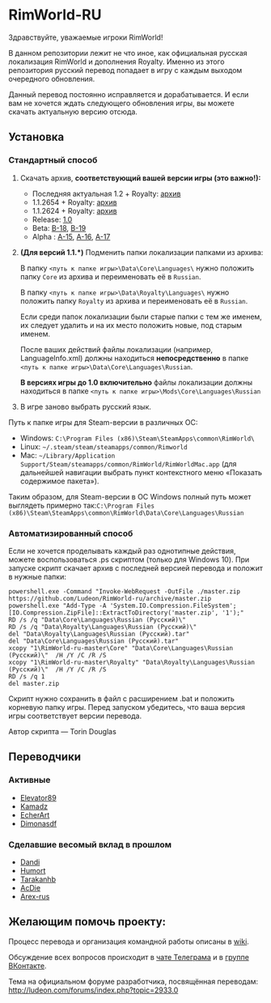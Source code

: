 ﻿# RimWorld-RU
﻿Здравствуйте, уважаемые игроки RimWorld!

В данном репозитории лежит не что иное, как официальная русская локализация RimWorld и дополнения Royalty. Именно из этого репозитория русский перевод попадает в игру с каждым выходом очередного обновления.

Данный перевод постоянно исправляется и дорабатывается. И если вам не хочется ждать следующего обновления игры, вы можете скачать актуальную версию отсюда.

## Установка

### Стандартный способ

1. Скачать архив, **соответствующий вашей версии игры (это важно!):**
	* Последняя актуальная 1.2 + Royalty: [архив](https://github.com/Ludeon/RimWorld-ru/archive/master.zip)
	* 1.1.2654 + Royalty: [архив](https://github.com/Ludeon/RimWorld-ru/archive/release-1.1.2654.zip)
	* 1.1.2624 + Royalty: [архив](https://github.com/Ludeon/RimWorld-ru/archive/release-1.1.2624.zip)
	* Release: [1.0](https://github.com/Ludeon/RimWorld-ru/archive/release-1.0.2150.zip)
	* Beta: [B-18](https://github.com/Ludeon/RimWorld-ru/archive/beta-18.zip), [B-19](https://github.com/Ludeon/RimWorld-ru/archive/beta-19.zip)
	* Alpha : [A-15](https://github.com/Ludeon/RimWorld-ru/archive/alpha-15.zip), [A-16](https://github.com/Ludeon/RimWorld-ru/archive/alpha-16.zip), [A-17](https://github.com/Ludeon/RimWorld-ru/archive/alpha-17.zip)

2. **(Для версий 1.1.*)** Подменить папки локализации папками из архива:
	
	В папку `<путь к папке игры>\Data\Core\Languages\` нужно положить папку `Core` из архива и переименовать её в `Russian`.

	В папку `<путь к папке игры>\Data\Royalty\Languages\` нужно положить папку `Royalty` из архива и переименовать её в `Russian`.

	Если среди папок локализации были старые папки с тем же именем, их следует удалить и на их место положить новые, под старым именем.

	После ваших действий файлы локализации (например, LanguageInfo.xml) должны находиться **непосредственно** в папке `<путь к папке игры>\Data\Core\Languages\Russian`.
  
	**В версиях игры до 1.0 включительно** файлы локализации должны находиться в папке `<путь к папке игры>\Mods\Core\Languages\Russian`

3. В игре заново выбрать русский язык.

Путь к папке игры для Steam-версии в различных ОС:
* Windows: `C:\Program Files (x86)\Steam\SteamApps\common\RimWorld\`
* Linux: `~/.steam/steam/steamapps/common/Rimworld`
* Mac: `~/Library/Application Support/Steam/steamapps/common/RimWorld/RimWorldMac.app` (для дальнейшей навигации выбрать пункт контекстного меню «Показать содержимое пакета»).

Таким образом, для Steam-версии в ОС Windows полный путь может выглядеть примерно так:`C:\Program Files (x86)\Steam\SteamApps\common\RimWorld\Data\Core\Languages\Russian`  

### Автоматизированный способ

Если не хочется проделывать каждый раз однотипные действия, можете воспользоваться .ps скриптом (только для Windows 10). При запуске скрипт скачает архив с последней версией перевода и положит в нужные папки:

```
powershell.exe -Command "Invoke-WebRequest -OutFile ./master.zip https://github.com/Ludeon/RimWorld-ru/archive/master.zip
powershell.exe "Add-Type -A 'System.IO.Compression.FileSystem';[IO.Compression.ZipFile]::ExtractToDirectory('master.zip', '1');"
RD /s /q "Data\Core\Languages\Russian (Русский)\"
RD /s /q "Data\Royalty\Languages\Russian (Русский)\"
del "Data\Royalty\Languages\Russian (Русский).tar"
del "Data\Core\Languages\Russian (Русский).tar"
xcopy "1\RimWorld-ru-master\Core" "Data\Core\Languages\Russian (Русский)\"  /H /Y /C /R /S
xcopy "1\RimWorld-ru-master\Royalty" "Data\Royalty\Languages\Russian (Русский)\"  /H /Y /C /R /S
RD /s /q 1
del master.zip
```
Скрипт нужно сохранить в файл с расширением .bat и положить корневую папку игры. Перед запуском убедитесь, что ваша версия игры соответствует версии перевода.

Автор скрипта — Torin Douglas

## Переводчики

### Активные
* [Elevator89](https://github.com/Elevator89)
* [Kamadz](https://github.com/Kamadz)
* [EcherArt](https://github.com/EcherArt)
* [Dimonasdf](https://github.com/Dimonasdf)

### Сделавшие весомый вклад в прошлом
* [Dandi](https://github.com/Dandi91)
* [Humort](https://github.com/Humort)
* [Tarakanhb](https://github.com/Tarakanhb)
* [AcDie](https://github.com/AcDie)
* [Arex-rus](https://github.com/Arex-rus)

## Желающим помочь проекту:
Процесс перевода и организация командной работы описаны в [wiki](https://github.com/Ludeon/RimWorld-ru/wiki).

Обсуждение всех вопросов происходит в [чате Телеграма](https://t.me/joinchat/CEY0QEO8s3S-29d_uv1SaQ) и в [группе ВКонтакте](https://vk.com/rimworld_russian).

Тема на официальном форуме разработчика, посвящённая переводам: http://ludeon.com/forums/index.php?topic=2933.0
